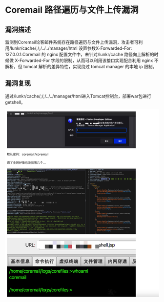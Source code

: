 # 

# Coremail 路径遍历与文件上传漏洞

## 漏洞描述

监测到Coremail论客邮件系统存在路径遍历与文件上传漏洞，攻击者可利用/lunkr/cache/;/;/../../manager/html 设置参数X-Forwarded-For: 127.0.0.1.Coremail 的 nginx 配置文件中，未针对/lunkr/cache 路径向上解析的时候做 X-Forwarded-For 字段的限制，从而可以利用该接口实现配合利用 nginx 不解析，但 tomcat 解析的差异特性，实现绕过 tomcat manager 的本地 ip 限制。

## 漏洞复现

通过/lunkr/cache/;/;/../../manager/html进入Tomcat控制台，部署war包进行getshell。

![image-20221206101942381](images/image-20221206101942381.png)
